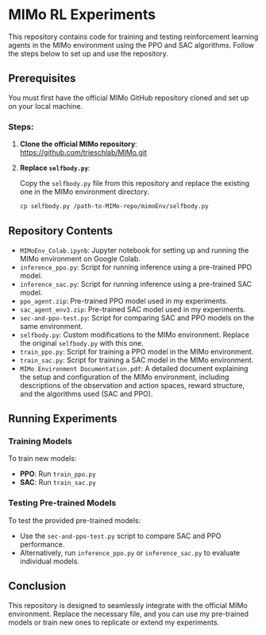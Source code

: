 # MIMo RL Experiments

This repository contains code for training and testing reinforcement learning agents in the MIMo environment using the PPO and SAC algorithms. Follow the steps below to set up and use the repository.

## Prerequisites

You must first have the official MIMo GitHub repository cloned and set up on your local machine.

### Steps:

1. **Clone the official MIMo repository**:
   https://github.com/trieschlab/MIMo.git


3. **Replace `selfbody.py`**:

    Copy the `selfbody.py` file from this repository and replace the existing one in the MIMo environment directory.

    ```bash
    cp selfbody.py /path-to-MIMo-repo/mimoEnv/selfbody.py
    ```

## Repository Contents

- `MIMoEnv_Colab.ipynb`: Jupyter notebook for setting up and running the MIMo environment on Google Colab.
- `inference_ppo.py`: Script for running inference using a pre-trained PPO model.
- `inference_sac.py`: Script for running inference using a pre-trained SAC model.
- `ppo_agent.zip`: Pre-trained PPO model used in my experiments.
- `sac_agent_env3.zip`: Pre-trained SAC model used in my experiments.
- `sec-and-ppo-test.py`: Script for comparing SAC and PPO models on the same environment.
- `selfbody.py`: Custom modifications to the MIMo environment. Replace the original `selfbody.py` with this one.
- `train_ppo.py`: Script for training a PPO model in the MIMo environment.
- `train_sac.py`: Script for training a SAC model in the MIMo environment.
- `MIMo Environment Documentation.pdf`: A detailed document explaining the setup and configuration of the MIMo environment, including descriptions of the observation and action spaces, reward structure, and the algorithms used (SAC and PPO).

## Running Experiments

### Training Models

To train new models:

- **PPO**: Run `train_ppo.py`
- **SAC**: Run `train_sac.py`

### Testing Pre-trained Models

To test the provided pre-trained models:

- Use the `sec-and-ppo-test.py` script to compare SAC and PPO performance.
- Alternatively, run `inference_ppo.py` or `inference_sac.py` to evaluate individual models.

## Conclusion

This repository is designed to seamlessly integrate with the official MIMo environment. Replace the necessary file, and you can use my pre-trained models or train new ones to replicate or extend my experiments.

